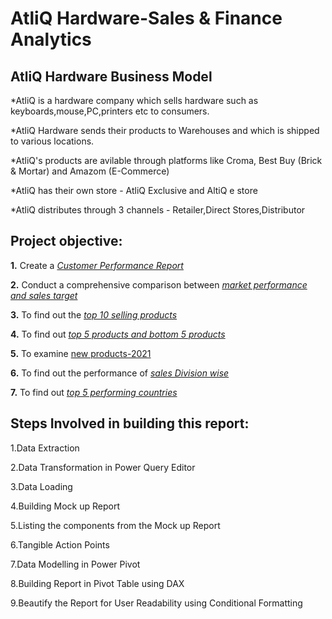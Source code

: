 # AtliQ Hardware-Sales & Finance Analytics 

## **AtliQ Hardware Business Model**

*AtliQ is a hardware company which sells hardware such as keyboards,mouse,PC,printers etc to consumers.

*AtliQ Hardware sends their products to Warehouses and which is shipped to various locations.

*AtliQ's products are avilable through platforms like Croma, Best Buy (Brick & Mortar) and Amazom (E-Commerce)

*AtliQ has their own store - AtliQ Exclusive and AltiQ e store

*AtliQ distributes through 3 channels - Retailer,Direct Stores,Distributor



 ## **Project objective:** 

  **1.** Create a _[Customer Performance Report](https://github.com/ErnestaRoschelle/Sales-Analytics-Business-Report/blob/main/customer%20performance%20net%20sales.pdf)_
  
  **2.** Conduct a comprehensive comparison between _[market performance and sales target](https://github.com/ErnestaRoschelle/Sales-Analytics-Business-Report/blob/main/Market%20Performance%20report.pdf)_
  
  **3.** To find out the _[top 10 selling products](https://github.com/ErnestaRoschelle/Sales-Analytics-Business-Report/blob/main/top%2010%20products.pdf)_
  
  **4.** To find out _[top 5 products and bottom 5 products](https://github.com/ErnestaRoschelle/Sales-Analytics-Business-Report/blob/main/Top%205%20%26%20bottom%205%20products.pdf)_
  
  **5.** To examine [new products-2021](https://github.com/ErnestaRoschelle/Sales-Analytics-Business-Report/blob/main/New%20products%202021.pdf)
  
  **6.** To find out the performance of _[sales Division wise](https://github.com/ErnestaRoschelle/Sales-Analytics-Business-Report/blob/main/Division%20level%20report.pdf)_
  
  **7.** To find out _[top 5 performing countries](https://github.com/ErnestaRoschelle/Sales-Analytics-Business-Report/blob/main/top%205%20countries.pdf)_

## Steps Involved in building this report:

1.Data Extraction 

2.Data Transformation in Power Query Editor

3.Data Loading 

4.Building Mock up Report

5.Listing the components from the Mock up Report

6.Tangible Action Points

7.Data Modelling in Power Pivot

8.Building Report in Pivot Table using DAX

9.Beautify the Report for User Readability using Conditional Formatting


